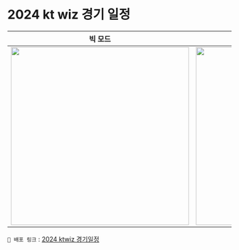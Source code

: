 # 2024 kt wiz 경기 일정

|  빅 모드  |  또리 모드  |
| :----: | :----:|
| <img width="400" src="https://github.com/kijiwon/portfolio/assets/119961147/ef5e1522-f006-4453-aac4-e28b0d7aea18"/> | <img width="400" src="https://github.com/kijiwon/portfolio/assets/119961147/b231965b-77e5-4d76-946f-1790e98f85b0"/> |


`🔗 배포 링크` : [2024 ktwiz 경기일정](https://ktwiz-2024-gameschedule.web.app/)
